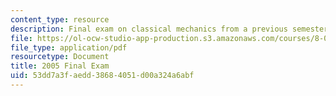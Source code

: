 ```yaml
---
content_type: resource
description: Final exam on classical mechanics from a previous semester.
file: https://ol-ocw-studio-app-production.s3.amazonaws.com/courses/8-012-physics-i-classical-mechanics-fall-2008/53dd7a3faedd38684051d00a324a6abf_final_exam.pdf
file_type: application/pdf
resourcetype: Document
title: 2005 Final Exam
uid: 53dd7a3f-aedd-3868-4051-d00a324a6abf
---
```

